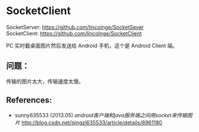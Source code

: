 SocketClient
=========

SocketServer: https://github.com/lincolnge/SocketSever  
SocketClient: https://github.com/lincolnge/SocketClient  

PC 实时截桌面图片然后发送给 Android 手机，这个是 Android Client 端。


问题：
---------
传输的图片太大，传输速度太慢。


References:
---------
* sunny635533 (2013.05) <em>android客户端和java服务端之间用socket来传输图片</em> <http://blog.csdn.net/qingzi635533/article/details/8961180>
